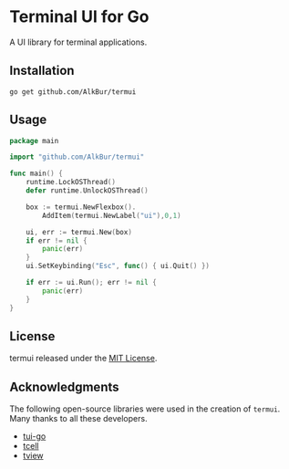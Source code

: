 # Terminal UI for Go

A UI library for terminal applications.

## Installation

```
go get github.com/AlkBur/termui
```

## Usage

```go
package main

import "github.com/AlkBur/termui"

func main() {
    runtime.LockOSThread()
	defer runtime.UnlockOSThread()

	box := termui.NewFlexbox().
	    AddItem(termui.NewLabel("ui"),0,1)

	ui, err := termui.New(box)
	if err != nil {
		panic(err)
	}
	ui.SetKeybinding("Esc", func() { ui.Quit() })

	if err := ui.Run(); err != nil {
		panic(err)
	}
}
```

## License

termui released under the [MIT License](LICENSE).

## Acknowledgments

The following open-source libraries were used in the creation of `termui`.
Many thanks to all these developers.

* [tui-go](https://github.com/marcusolsson/tui-go)
* [tcell](https://github.com/gdamore/tcell)
* [tview](https://github.com/rivo/tview)